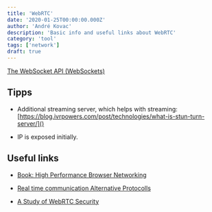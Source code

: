 ```yaml
---
title: 'WebRTC'
date: '2020-01-25T00:00:00.000Z'
author: 'André Kovac'
description: 'Basic info and useful links about WebRTC'
category: 'tool'
tags: ['network']
draft: true
---
```


[The WebSocket API (WebSockets)](https://developer.mozilla.org/en-US/docs/Web/API/WebSockets_API)

## Tipps

- Additional streaming server, which helps with streaming:
  [https://blog.ivrpowers.com/post/technologies/what-is-stun-turn-server/]()

- IP is exposed initially.


## Useful links

- [Book: High Performance Browser Networking](https://hpbn.co/)
- [Real time communication Alternative Protocolls](https://stackoverflow.com/questions/14499282/what-are-the-realtime-communication-protocols-available-for-the-web)

- [A Study of WebRTC Security](http://webrtc-security.github.io/)
